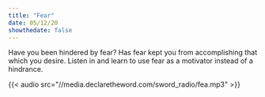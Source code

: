 ```yaml
---
title: "Fear"
date: 05/12/20
showthedate: false
---
```


Have you been hindered by fear? Has fear kept you from accomplishing that which you desire. Listen in and learn to use fear as a motivator instead of a hindrance.
<!--more-->

{{< audio src="//media.declaretheword.com/sword_radio/fea.mp3" >}}